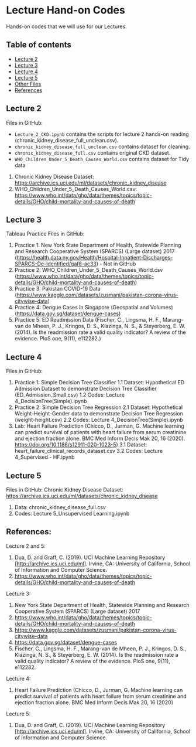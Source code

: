 Lecture Hand-on Codes
=========================

Hands-on codes that we will use for our Lectures. 

## Table of contents
* [Lecture 2](#lecture-2)
* [Lecture 3](#lecture-3)
* [Lecture 4](#lecture-4)
* [Lecture 5](#lecture-5)
* [Other Files](#other-files)
* [References](#references)

## Lecture 2

Files in GitHub:
- `Lecture_2_CKD.ipynb` contains the scripts for lecture 2 hands-on reading (chronic_kidney_disease_full_unclean.csv).
- `chronic_kidney_disease_full_unclean.csv` contains dataset for cleaning.
- `chronic_kidney_disease_full.csv` contains original CKD dataset. 
- `WHO_Children_Under_5_Death_Causes_World.csv` contains dataset for Tidy data

1. Chronic Kidney Disease Dataset: https://archive.ics.uci.edu/ml/datasets/chronic_kidney_disease
2. WHO_Children_Under_5_Death_Causes_World.csv: https://www.who.int/data/gho/data/themes/topics/topic-details/GHO/child-mortality-and-causes-of-death 

## Lecture 3

Tableau Practice Files in GitHub:
1. Practice 1: New York State Department of Health, Statewide Planning and Research Cooperative System (SPARCS) (Large dataset) 2017 (https://health.data.ny.gov/Health/Hospital-Inpatient-Discharges-SPARCS-De-Identified/gaf8-ac33) - Not in GitHub
2. Practice 2: WHO_Children_Under_5_Death_Causes_World.csv (https://www.who.int/data/gho/data/themes/topics/topic-details/GHO/child-mortality-and-causes-of-death)
3. Practice 3: Pakistan COVID-19 Data (https://www.kaggle.com/datasets/zusmani/pakistan-corona-virus-citywise-data)
4. Practice 4: Dengue Cases in Singapore (Geospatial and Volumes) (https://data.gov.sg/dataset/dengue-cases)
5. Practice 5: ED Readmission Data (Fischer, C., Lingsma, H. F., Marang-van de Mheen, P. J., Kringos, D. S., Klazinga, N. S., & Steyerberg, E. W. (2014). Is the readmission rate a valid quality indicator? A review of the evidence. PloS one, 9(11), e112282.)

## Lecture 4

Files in GitHub:
1. Practice 1: Simple Decision Tree Classifier
1.1 Dataset: Hypothetical ED Admission Dataset to demonstrate Decision Tree Classifier (ED_Admission_Small.csv)
1.2 Codes: Lecture 4_DecisionTree(Simple).ipynb
2. Practice 2: Simple Decision Tree Regression
2.1 Dataset: Hypothetical Weight-Height-Gender data to demonstrate Decision Tree Regression (weight-height.csv)
2.2 Codes: Lecture 4_DecisionTree(Simple).ipynb
3. Lab: Heart Failure Prediction (Chicco, D., Jurman, G. Machine learning can predict survival of patients with heart failure from serum creatinine and ejection fraction alone. BMC Med Inform Decis Mak 20, 16 (2020). https://doi.org/10.1186/s12911-020-1023-5)
3.1 Dataset: heart_failure_clinical_records_dataset.csv
3.2 Codes: Lecture 4_Supervised - HF.ipynb

## Lecture 5

Files in GitHub:
Chronic Kidney Disease Dataset: https://archive.ics.uci.edu/ml/datasets/chronic_kidney_disease
1. Data: chronic_kidney_disease_full.csv 
2. Codes: Lecture 5_Unsupervised Learning.ipynb


## References:

Lecture 2 and 5:
1. Dua, D. and Graff, C. (2019). UCI Machine Learning Repository [http://archive.ics.uci.edu/ml]. Irvine, CA: University of California, School of Information and Computer Science.
2. https://www.who.int/data/gho/data/themes/topics/topic-details/GHO/child-mortality-and-causes-of-death 

Lecture 3:
1. New York State Department of Health, Statewide Planning and Research Cooperative System (SPARCS) (Large dataset) 2017
2. https://www.who.int/data/gho/data/themes/topics/topic-details/GHO/child-mortality-and-causes-of-death
3. https://www.kaggle.com/datasets/zusmani/pakistan-corona-virus-citywise-data
4. https://data.gov.sg/dataset/dengue-cases
5. Fischer, C., Lingsma, H. F., Marang-van de Mheen, P. J., Kringos, D. S., Klazinga, N. S., & Steyerberg, E. W. (2014). Is the readmission rate a valid quality indicator? A review of the evidence. PloS one, 9(11), e112282.

Lecture 4:
1. Heart Failure Prediction (Chicco, D., Jurman, G. Machine learning can predict survival of patients with heart failure from serum creatinine and ejection fraction alone. BMC Med Inform Decis Mak 20, 16 (2020)

Lecture 5:
1. Dua, D. and Graff, C. (2019). UCI Machine Learning Repository [http://archive.ics.uci.edu/ml]. Irvine, CA: University of California, School of Information and Computer Science.


